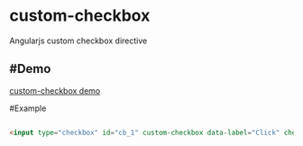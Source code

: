 # custom-checkbox
Angularjs custom checkbox directive

#Demo
----

[custom-checkbox demo](http://jsfiddle.net/gh/get/angularjs/1.4/OfirFridman/custom-checkbox/tree/master/demo)

#Example

```html

<input type="checkbox" id="cb_1" custom-checkbox data-label="Click" checked/>

```

